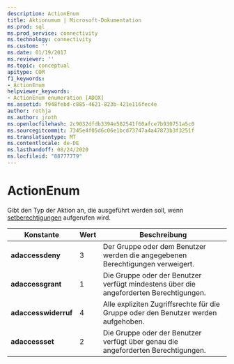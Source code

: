 ```yaml
---
description: ActionEnum
title: Aktionumum | Microsoft-Dokumentation
ms.prod: sql
ms.prod_service: connectivity
ms.technology: connectivity
ms.custom: ''
ms.date: 01/19/2017
ms.reviewer: ''
ms.topic: conceptual
apitype: COM
f1_keywords:
- ActionEnum
helpviewer_keywords:
- ActionEnum enumeration [ADOX]
ms.assetid: f948febd-c885-4621-823b-421e116fec4e
author: rothja
ms.author: jroth
ms.openlocfilehash: 2c9032dfdb3394e582541f60afce7b930751a5c0
ms.sourcegitcommit: 7345e4f05d6c06e1bcd73747a4a47873b3f3251f
ms.translationtype: MT
ms.contentlocale: de-DE
ms.lasthandoff: 08/24/2020
ms.locfileid: "88777779"
---
```

# <a name="actionenum"></a>ActionEnum
Gibt den Typ der Aktion an, die ausgeführt werden soll, wenn [setberechtigungen](./setpermissions-method-adox.md) aufgerufen wird.  
  
|Konstante|Wert|Beschreibung|  
|--------------|-----------|-----------------|  
|**adaccessdeny**|3|Der Gruppe oder dem Benutzer werden die angegebenen Berechtigungen verweigert.|  
|**adaccessgrant**|1|Die Gruppe oder der Benutzer verfügt mindestens über die angeforderten Berechtigungen.|  
|**adaccesswiderruf**|4|Alle expliziten Zugriffsrechte für die Gruppe oder den Benutzer werden aufgehoben.|  
|**adaccessset**|2|Die Gruppe oder der Benutzer verfügt über genau die angeforderten Berechtigungen.|